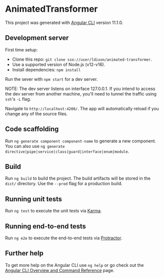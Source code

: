 # AnimatedTransformer

This project was generated with
[Angular CLI](https://github.com/angular/angular-cli) version 11.1.0.

## Development server

First time setup:

*   Clone this repo: `git clone sso://user/ldixon/animated-transformer`.
*   Use a supported version of Node.js (v12-v16).
*   Install dependencies: `npm install`

Run the sever with `npm start` for a dev server.

NOTE: The dev server listens on interface 127.0.0.1. If you intend to access the
dev server from another machine, you'll need to tunnel the traffic using `ssh`'s
`-L` flag.

Navigate to `http://localhost:4200/`. The app will automatically reload if you
change any of the source files.

## Code scaffolding

Run `ng generate component component-name` to generate a new component. You can
also use `ng generate directive|pipe|service|class|guard|interface|enum|module`.

## Build

Run `ng build` to build the project. The build artifacts will be stored in the
`dist/` directory. Use the `--prod` flag for a production build.

## Running unit tests

Run `ng test` to execute the unit tests via
[Karma](https://karma-runner.github.io).

## Running end-to-end tests

Run `ng e2e` to execute the end-to-end tests via
[Protractor](http://www.protractortest.org/).

## Further help

To get more help on the Angular CLI use `ng help` or go check out the
[Angular CLI Overview and Command Reference](https://angular.io/cli) page.
